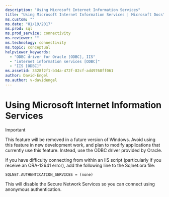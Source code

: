 ```yaml
---
description: "Using Microsoft Internet Information Services"
title: "Using Microsoft Internet Information Services | Microsoft Docs"
ms.custom: ""
ms.date: "01/19/2017"
ms.prod: sql
ms.prod_service: connectivity
ms.reviewer: ""
ms.technology: connectivity
ms.topic: conceptual
helpviewer_keywords: 
  - "ODBC driver for Oracle [ODBC], IIS"
  - "internet information services [ODBC]"
  - "IIS [ODBC]"
ms.assetid: 3328f2f1-b34a-472f-82cf-ad49768ff061
author: David-Engel
ms.author: v-davidengel
---
```

# Using Microsoft Internet Information Services
> [!IMPORTANT]  
>  This feature will be removed in a future version of Windows. Avoid using this feature in new development work, and plan to modify applications that currently use this feature. Instead, use the ODBC driver provided by Oracle.  
  
 If you have difficulty connecting from within an IIS script (particularly if you receive an ORA-12641 error), add the following line to the Sqlnet.ora file:  
  
```  
SQLNET.AUTHENTICATION_SERVICES = (none)  
```  
  
 This will disable the Secure Network Services so you can connect using anonymous authentication.
